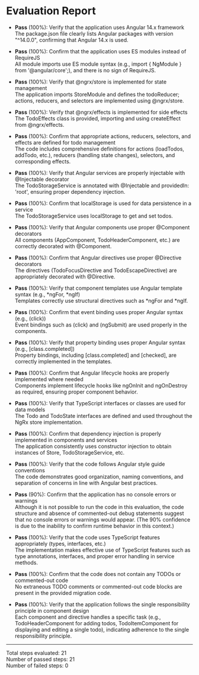 # Evaluation Report

- **Pass** (100%): Verify that the application uses Angular 14.x framework  
  The package.json file clearly lists Angular packages with version "^14.0.0", confirming that Angular 14.x is used.

- **Pass** (100%): Confirm that the application uses ES modules instead of RequireJS  
  All module imports use ES module syntax (e.g., import { NgModule } from '@angular/core';), and there is no sign of RequireJS.

- **Pass** (100%): Verify that @ngrx/store is implemented for state management  
  The application imports StoreModule and defines the todoReducer; actions, reducers, and selectors are implemented using @ngrx/store.

- **Pass** (100%): Verify that @ngrx/effects is implemented for side effects  
  The TodoEffects class is provided, importing and using createEffect from @ngrx/effects.

- **Pass** (100%): Confirm that appropriate actions, reducers, selectors, and effects are defined for todo management  
  The code includes comprehensive definitions for actions (loadTodos, addTodo, etc.), reducers (handling state changes), selectors, and corresponding effects.

- **Pass** (100%): Verify that Angular services are properly injectable with @Injectable decorator  
  The TodoStorageService is annotated with @Injectable and providedIn: 'root', ensuring proper dependency injection.

- **Pass** (100%): Confirm that localStorage is used for data persistence in a service  
  The TodoStorageService uses localStorage to get and set todos.

- **Pass** (100%): Verify that Angular components use proper @Component decorators  
  All components (AppComponent, TodoHeaderComponent, etc.) are correctly decorated with @Component.

- **Pass** (100%): Confirm that Angular directives use proper @Directive decorators  
  The directives (TodoFocusDirective and TodoEscapeDirective) are appropriately decorated with @Directive.

- **Pass** (100%): Verify that component templates use Angular template syntax (e.g., *ngFor, *ngIf)  
  Templates correctly use structural directives such as *ngFor and *ngIf.

- **Pass** (100%): Confirm that event binding uses proper Angular syntax (e.g., (click))  
  Event bindings such as (click) and (ngSubmit) are used properly in the components.

- **Pass** (100%): Verify that property binding uses proper Angular syntax (e.g., [class.completed])  
  Property bindings, including [class.completed] and [checked], are correctly implemented in the templates.

- **Pass** (100%): Confirm that Angular lifecycle hooks are properly implemented where needed  
  Components implement lifecycle hooks like ngOnInit and ngOnDestroy as required, ensuring proper component behavior.

- **Pass** (100%): Verify that TypeScript interfaces or classes are used for data models  
  The Todo and TodoState interfaces are defined and used throughout the NgRx store implementation.

- **Pass** (100%): Confirm that dependency injection is properly implemented in components and services  
  The application consistently uses constructor injection to obtain instances of Store, TodoStorageService, etc.

- **Pass** (100%): Verify that the code follows Angular style guide conventions  
  The code demonstrates good organization, naming conventions, and separation of concerns in line with Angular best practices.

- **Pass** (90%): Confirm that the application has no console errors or warnings  
  Although it is not possible to run the code in this evaluation, the code structure and absence of commented-out debug statements suggest that no console errors or warnings would appear. (The 90% confidence is due to the inability to confirm runtime behavior in this context.)

- **Pass** (100%): Verify that the code uses TypeScript features appropriately (types, interfaces, etc.)  
  The implementation makes effective use of TypeScript features such as type annotations, interfaces, and proper error handling in service methods.

- **Pass** (100%): Confirm that the code does not contain any TODOs or commented-out code  
  No extraneous TODO comments or commented-out code blocks are present in the provided migration code.

- **Pass** (100%): Verify that the application follows the single responsibility principle in component design  
  Each component and directive handles a specific task (e.g., TodoHeaderComponent for adding todos, TodoItemComponent for displaying and editing a single todo), indicating adherence to the single responsibility principle.

---

Total steps evaluated: 21  
Number of passed steps: 21  
Number of failed steps: 0